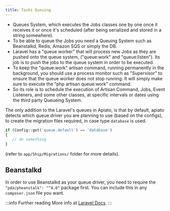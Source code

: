 ```yaml
---
title: Tasks Queuing
---
```


* Queues System, which executes the Jobs classes one by one once it receives it or once it's scheduled (after being 
serialized and stored in a string somewhere). 
* To be able to queue the Jobs you need a Queuing System such as Beanstalkd, Redis, Amazon SQS or simply the DB.
* Laravel has a "queue worker" that will process new Jobs as they are pushed onto the queue system, ("queue:work" and 
"queue:listen"). Its job is to push the jobs to the queue system in order to be executed.
* To keep the "queue:work" artisan command, running permanently in the background, you should use a 
process monitor such as "Supervisor" to ensure that the queue worker does not stop running. It will simply make sure 
to execute the "php artisan queue:work" command.
* So its role is to schedule the execution of Artisan Command, Jobs, Event Listeners, and some other classes, at 
specific intervals or dates using the third party Queueing System.
  
The only addition to the Laravel's queues in Apiato, is that by default, apiato detects which queue driver you are 
planning to use (based on the configs), to create the migration files required, in case type `database` is used.

```php
if (Config::get('queue.default') == 'database')
{
   // do something
}
```

(refer to `app/Ship/Migrations/` folder for more details).

## Beanstalkd

In order to use Beanstalkd as your queue driver, you need to require the `"pda/pheanstalk": "^4.0"` package first. You 
can include this in any `composer.json` file you want.

:::info Further reading
More info at [Laravel Docs](https://laravel.com/docs/queues).
:::
